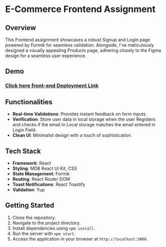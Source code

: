 # E-Commerce Frontend Assignment

## Overview
This Frontend assignment showcases a robust Signup and Login page powered by Formik for seamless validation. Alongside, I've meticulously designed a visually appealing Products page, adhering closely to the Figma design for a seamless user experience.

## Demo
### [Click here front-end Deployment Link](https://reactjs-skills-assessment.vercel.app/)

## Functionalities
- **Real-time Validations**: Provides instant feedback on form inputs.
- **Verification**: Store user data in local storage when the user Registers and checks if the email in Local storage matches the email entered in Login Field.
- **Clean UI**: Minimalist design with a touch of sophistication.

## Tech Stack
- **Framework**: React
- **Styling**: MDB React UI Kit, CSS
- **State Management**: Formik
- **Routing**: React Router DOM
- **Toast Notifications**: React Toastify
- **Validation**: Yup

## Getting Started
1. Clone the repository.
2. Navigate to the project directory.
3. Install dependencies using `npm install`.
4. Run the server with `npm start`.
5. Access the application in your browser at `http://localhost:3000`.


